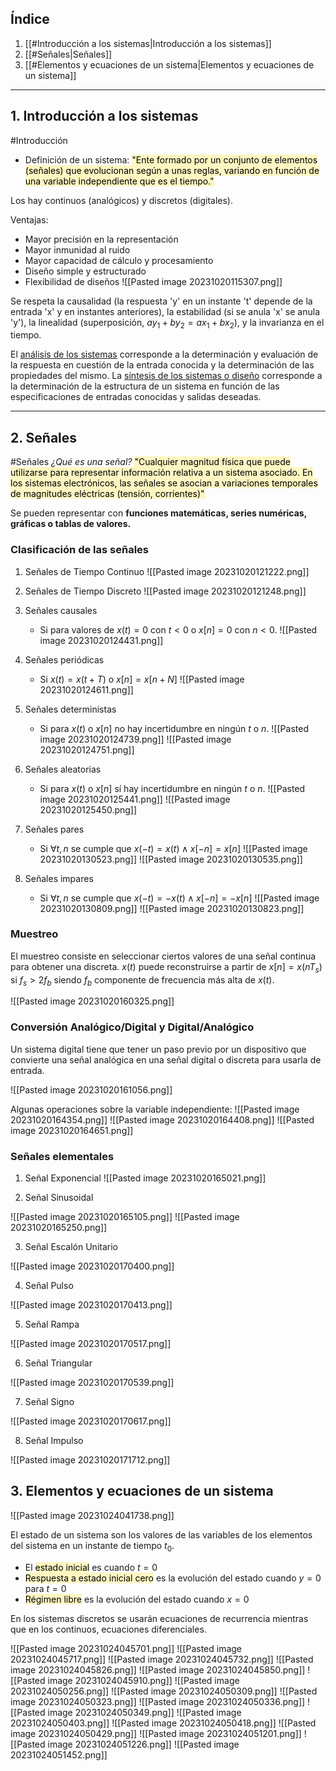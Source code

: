 ## Índice
1. [[#Introducción a los sistemas|Introducción a los sistemas]]
2. [[#Señales|Señales]]
3. [[#Elementos y ecuaciones de un sistema|Elementos y ecuaciones de un sistema]]
----
## 1. Introducción a los sistemas
#Introducción
- Definición de un sistema: 
<mark style="background: #FFF3A3A6;">"Ente formado por un conjunto de elementos (señales) que evolucionan según a unas reglas, variando en función de una variable independiente que es el tiempo."</mark>

Los hay continuos (analógicos)  y discretos (digitales).

Ventajas:
- Mayor precisión en la representación
- Mayor inmunidad al ruido
- Mayor capacidad de cálculo y procesamiento
- Diseño simple y estructurado
- Flexibilidad de diseños
![[Pasted image 20231020115307.png]]

Se respeta la causalidad (la respuesta 'y' en un instante 't' depende de la entrada 'x' y en instantes anteriores), la estabilidad (si se anula 'x' se anula 'y'), la linealidad (superposición, $ay_1 + by_2 = ax_1 + bx_2$), y la invarianza en el tiempo.

El <u>análisis de los sistemas</u> corresponde a la determinación y evaluación de la respuesta en cuestión de la entrada conocida y la determinación de las propiedades del mismo.
La <u>síntesis de los sistemas o diseño</u> corresponde a la determinación de la estructura de un sistema en función de las especificaciones de entradas conocidas y salidas deseadas.

---
## 2. Señales
#Señales
*¿Qué es una señal?*
<mark style="background: #FFF3A3A6;">"Cualquier magnitud física que puede utilizarse para representar información relativa a un sistema asociado. En los sistemas electrónicos, las señales se asocian a variaciones temporales de magnitudes eléctricas (tensión, corrientes)"</mark>

Se pueden representar con **funciones matemáticas, series numéricas, gráficas o tablas de valores.**

### Clasificación de las señales

1. Señales de Tiempo Continuo
![[Pasted image 20231020121222.png]]
2. Señales de Tiempo Discreto
![[Pasted image 20231020121248.png]]

3. Señales causales
	- Si para valores de $x(t) = 0$ con $t < 0$ o $x[n] = 0$ con $n < 0$.
![[Pasted image 20231020124431.png]]

4. Señales periódicas
	- Si $x(t) = x(t + T)$ o $x[n] = x[n + N]$
![[Pasted image 20231020124611.png]]

5. Señales deterministas
	- Si para $x(t)$ o $x[n]$ no hay incertidumbre en ningún $t$ o $n$.
![[Pasted image 20231020124739.png]]
![[Pasted image 20231020124751.png]]

6. Señales aleatorias
	- Si para $x(t)$ o $x[n]$ sí hay incertidumbre en ningún $t$ o $n$.
![[Pasted image 20231020125441.png]]
![[Pasted image 20231020125450.png]]

7. Señales pares
	- Si $\forall t, n$ se cumple que $x(-t) =x(t) \land x[-n] = x[n]$ 
![[Pasted image 20231020130523.png]]
![[Pasted image 20231020130535.png]]

8. Señales impares
	- Si $\forall t, n$ se cumple que $x(-t) =-x(t) \land x[-n] = -x[n]$ 
![[Pasted image 20231020130809.png]]
![[Pasted image 20231020130823.png]]

### Muestreo

El muestreo consiste en seleccionar ciertos valores de una señal continua para obtener una discreta.
$x(t)$ puede reconstruirse a partir de $x[n] = x(n T_s)$ si $f_s > 2f_b$ siendo $f_b$ componente de frecuencia más alta de $x(t)$.

![[Pasted image 20231020160325.png]]


### Conversión Analógico/Digital y Digital/Analógico

Un sistema digital tiene que tener un paso previo por un dispositivo que convierte una señal analógica en una señal digital o discreta para usarla de entrada. 

![[Pasted image 20231020161056.png]]

Algunas operaciones sobre la variable independiente:
![[Pasted image 20231020164354.png]]
![[Pasted image 20231020164408.png]]
![[Pasted image 20231020164651.png]]

### Señales elementales
1. Señal Exponencial
![[Pasted image 20231020165021.png]]

2. Señal Sinusoidal

![[Pasted image 20231020165105.png]]
![[Pasted image 20231020165250.png]]

3. Señal Escalón Unitario

![[Pasted image 20231020170400.png]]

4.  Señal Pulso

![[Pasted image 20231020170413.png]]

5. Señal Rampa

![[Pasted image 20231020170517.png]]

6. Señal Triangular

![[Pasted image 20231020170539.png]]

7. Señal Signo

![[Pasted image 20231020170617.png]]

8. Señal Impulso

![[Pasted image 20231020171712.png]]

## 3. Elementos y ecuaciones de un sistema

![[Pasted image 20231024041738.png]]

El estado de un sistema son los valores de las variables de los elementos del sistema en un instante de tiempo $t_0$. 
- El <mark style="background: #FFF3A3A6;">estado inicial</mark> es cuando $t = 0$
- <mark style="background: #FFF3A3A6;">Respuesta a estado inicial cero</mark> es la evolución del estado cuando $y = 0$ para $t = 0$
- <mark style="background: #FFF3A3A6;">Régimen libre</mark> es la evolución del estado cuando $x = 0$

En los sistemas discretos se usarán ecuaciones de recurrencia mientras que en los continuos, ecuaciones diferenciales.

![[Pasted image 20231024045701.png]]
![[Pasted image 20231024045717.png]]
![[Pasted image 20231024045732.png]]
![[Pasted image 20231024045826.png]]
![[Pasted image 20231024045850.png]]
![[Pasted image 20231024045910.png]]
![[Pasted image 20231024050256.png]]
![[Pasted image 20231024050309.png]]
![[Pasted image 20231024050323.png]]
![[Pasted image 20231024050336.png]]
![[Pasted image 20231024050349.png]]
![[Pasted image 20231024050403.png]]
![[Pasted image 20231024050418.png]]
![[Pasted image 20231024050429.png]]
![[Pasted image 20231024051201.png]]
![[Pasted image 20231024051226.png]]
![[Pasted image 20231024051452.png]]
